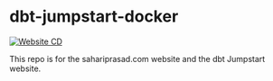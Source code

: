 # dbt-jumpstart-docker
[![Website CD](https://github.com/sahariprasad/dbt-jumpstart-docker/actions/workflows/main.yml/badge.svg?branch=main)](https://github.com/sahariprasad/dbt-jumpstart-docker/actions/workflows/main.yml)

This repo is for the sahariprasad.com website and the dbt Jumpstart website.